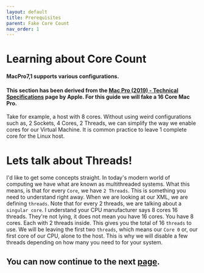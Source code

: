 ```yaml
---
layout: default
title: Prerequisites
parent: Fake Core Count
nav_order: 1
---
```


# Learning about Core Count
#### MacPro7,1 supports various configurations.
#### This section has been derived from the <a href="https://support.apple.com/kb/SP797">Mac Pro (2019) - Technical Specifications</a> page by Apple. For this guide we will fake a 16 Core Mac Pro.

Take for example, a host with 8 cores. Without using weird configurations such as, 2 Sockets, 4 Cores, 2 Threads, we can simplify the way we enable cores for our Virtual Machine. It is common practice to leave 1 complete core for the Linux host.

# Lets talk about Threads!

I'd like to get some concepts straight. In today's modern world of computing we have what are known as multithreaded systems. What this means, is that for every ``Core``, we have ``2 Threads``. This is something you need to understand right away. When we are looking at our XML, we are defining ``threads``. Note that for every 2 threads, we are talking about a ``singular core``. I understand your CPU manufacturer says 8 cores 16 threads. They're not lying, it does not mean you have 16 cores. You have 8 cores. Each with 2 threads inside. This gives you the total of 16 ``threads`` to use. We will be leaving the first two ``threads``, which means our ``Core 0`` or, our first core of our CPU, alone to the host. This is why we will disable a few threads depending on how many you need to for your system.

## You can now continue to the next <a href="../02-XML">page</a>.
